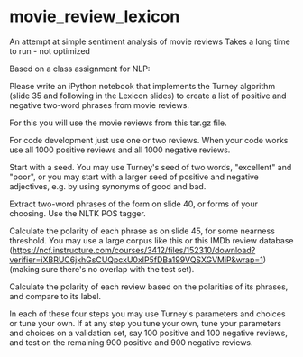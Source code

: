 # movie_review_lexicon
An attempt at simple sentiment analysis of movie reviews
Takes a long time to run - not optimized

Based on a class assignment for NLP:

Please write an iPython notebook that implements the Turney algorithm (slide 35 and following in the Lexicon slides) to create a list of positive and negative two-word phrases from movie reviews.

For this you will use the movie reviews from this tar.gz file.

For code development just use one or two reviews. When your code works use all 1000 positive reviews and all 1000 negative reviews.

Start with a seed. You may use Turney's seed of two words, "excellent" and "poor", or you may start with a larger seed of positive and negative adjectives, e.g. by using synonyms of good and bad.

Extract two-word phrases of the form on slide 40, or forms of your choosing. Use the NLTK POS tagger.

Calculate the polarity of each phrase as on slide 45, for some nearness threshold. You may use a large corpus like this or this IMDb review database (https://ncf.instructure.com/courses/3412/files/152310/download?verifier=iXBRUC6jxhGsCUQpcxU0xIP5fDBa199VQSXGVMiP&wrap=1) (making sure there's no overlap with the test set).

Calculate the polarity of each review based on the polarities of its phrases, and compare to its label. 

In each of these four steps you may use Turney's parameters and choices or tune your own. If at any step you tune your own, tune your parameters and choices on a validation set, say 100 positive and 100 negative reviews, and test on the remaining 900 positive and 900 negative reviews.
